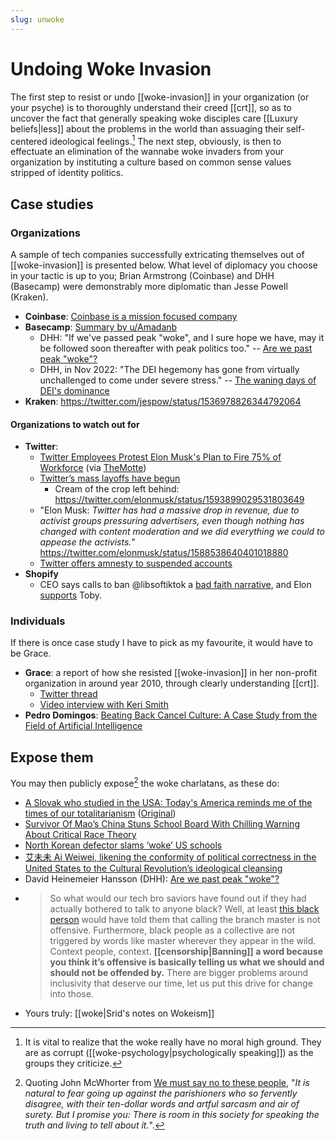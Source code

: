 ```yaml
---
slug: unwoke
---
```


# Undoing Woke Invasion

The first step to resist or undo [[woke-invasion]] in your organization (or your psyche) is to thoroughly understand their creed [[crt]], so as to uncover the fact that generally speaking woke disciples care [[Luxury beliefs|less]] about the problems in the world than assuaging their self-centered ideological feelings.[^mhg] The next step, obviously, is then to effectuate an elimination of the wannabe woke invaders from your organization by instituting a culture based on common sense values stripped of identity politics.

[^mhg]: It is vital to realize that the woke really have no moral high ground. They are as corrupt ([[woke-psychology|psychologically speaking]]) as the groups they criticize.

## Case studies

### Organizations

A sample of tech companies successfully extricating themselves out of [[woke-invasion]] is presented below. What level of diplomacy you choose in your tactic is up to you; Brian Armstrong (Coinbase) and DHH (Basecamp) were demonstrably more diplomatic than Jesse Powell (Kraken).

- **Coinbase**: [Coinbase is a mission focused company](https://blog.coinbase.com/coinbase-is-a-mission-focused-company-af882df8804)
- **Basecamp**: [Summary by u/Amadanb](https://old.reddit.com/r/TheMotte/comments/n3pe45/culture_war_roundup_for_the_week_of_may_03_2021/gwwj9vm/?context=3&sort=best)
	- DHH: "If we've passed peak "woke", and I sure hope we have, may it be followed soon thereafter with peak politics too." -- [Are we past peak "woke"?](https://world.hey.com/dhh/are-we-past-peak-woke-c313b7d1)
	- DHH, in Nov 2022: "The DEI hegemony has gone from virtually unchallenged to come under severe stress." -- [The waning days of DEI's dominance](https://world.hey.com/dhh/the-waning-days-of-dei-s-dominance-9a5b656c)
- **Kraken**: https://twitter.com/jespow/status/1536978826344792064 

#### Organizations to watch out for

- **Twitter**:
  - [Twitter Employees Protest Elon Musk's Plan to Fire 75% of Workforce](https://archive.ph/yRP4z) (via [TheMotte](https://www.themotte.org/post/146/culture-war-roundup-for-the-week/22701?context=8#context))
  - [Twitter’s mass layoffs have begun](https://news.ycombinator.com/item?id=33463908)
    - Cream of the crop left behind: https://twitter.com/elonmusk/status/1593899029531803649
  - "Elon Musk: *Twitter has had a massive drop in revenue, due to activist groups pressuring advertisers, even though nothing has changed with content moderation and we did everything we could to appease the activists.*" https://twitter.com/elonmusk/status/1588538640401018880
  - [Twitter offers amnesty to suspended accounts](https://twitter.com/elonmusk/status/1595869526469533701)
- **Shopify**
  - CEO says calls to ban @libsoftiktok a [bad faith narrative](https://twitter.com/tobi/status/1596440473849274369), and Elon [supports](https://twitter.com/elonmusk/status/1597185759316152320) Toby.

### Individuals

If there is once case study I have to pick as my favourite, it would have to be Grace.

- **Grace**: a report of how she resisted [[woke-invasion]] in her non-profit organization in around year 2010, through clearly understanding [[crt]].
  - [Twitter thread](https://threadreaderapp.com/thread/1386739669866455043.html)
  - [Video interview with Keri Smith](https://odysee.com/@unsafe:f/deprogrammed-grace-surviving-a-woke:2?)
- **Pedro Domingos**: [Beating Back Cancel Culture: A Case Study from the Field of Artificial Intelligence](https://archive.ph/0yUs8)

## Expose them

You may then publicly expose[^no] the woke charlatans, as these do:

[^no]: Quoting John McWhorter from [We must say no to these people](https://world.hey.com/dhh/we-must-say-no-to-these-people-e0fb301c), "*It is natural to fear going up against the parishioners who so fervently disagree, with their ten-dollar words and artful sarcasm and air of surety. But I promise you: There is room in this society for speaking the truth and living to tell about it.*".

- [A Slovak who studied in the USA: Today's America reminds me of the times of our totalitarianism](https://translate.google.com/translate?sl=auto&tl=en&u=https://www.postoj.sk/77885/novy-clanok) ([Original](https://www.postoj.sk/77885/novy-clanok))
- [Survivor Of Mao’s China Stuns School Board With Chilling Warning About Critical Race Theory](https://www.dailywire.com/news/watch-survivor-of-maos-china-stuns-school-board-with-chilling-warning-about-critical-race-theory)
- [North Korean defector slams ‘woke’ US schools](https://nypost.com/2021/06/14/north-korean-defector-slams-woke-us-schools/)
- [艾未未  Ai Weiwei, likening the conformity of political correctness in the United States to the Cultural Revolution’s ideological cleansing](https://twitter.com/MargaretHoover/status/1460401404477124611) 
- David Heinemeier Hansson (DHH): [Are we past peak "woke"?](https://world.hey.com/dhh/are-we-past-peak-woke-c313b7d1)
- > So what would our tech bro saviors have found out if they had actually bothered to talk to anyone black? Well, at least [this black person](https://mooseyanon.medium.com/github-f-ck-your-name-change-de599033bbbe) would have told them that calling the branch master is not offensive. Furthermore, black people as a collective are not triggered by words like master wherever they appear in the wild. Context people, context. **[[censorship|Banning]] a word because you think it’s offensive is basically telling us what we should and should not be offended by.** There are bigger problems around inclusivity that deserve our time, let us put this drive for change into those.
- Yours truly: [[woke|Srid's notes on Wokeism]]

